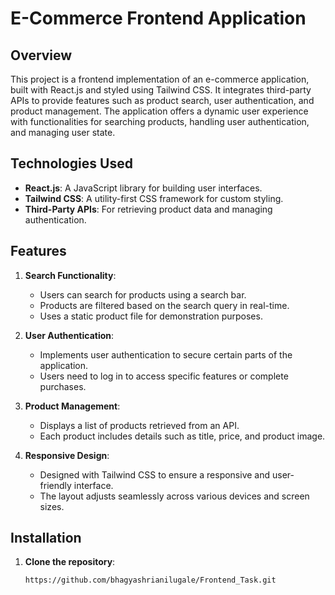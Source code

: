 # E-Commerce Frontend Application

## Overview

This project is a frontend implementation of an e-commerce application, built with React.js and styled using Tailwind CSS. It integrates third-party APIs to provide features such as product search, user authentication, and product management. The application offers a dynamic user experience with functionalities for searching products, handling user authentication, and managing user state.

## Technologies Used

- **React.js**: A JavaScript library for building user interfaces.
- **Tailwind CSS**: A utility-first CSS framework for custom styling.
- **Third-Party APIs**: For retrieving product data and managing authentication.

## Features

1. **Search Functionality**:
   - Users can search for products using a search bar.
   - Products are filtered based on the search query in real-time.
   - Uses a static product file for demonstration purposes.

2. **User Authentication**:
   - Implements user authentication to secure certain parts of the application.
   - Users need to log in to access specific features or complete purchases.

3. **Product Management**:
   - Displays a list of products retrieved from an API.
   - Each product includes details such as title, price, and product image.

4. **Responsive Design**:
   - Designed with Tailwind CSS to ensure a responsive and user-friendly interface.
   - The layout adjusts seamlessly across various devices and screen sizes.

## Installation

1. **Clone the repository**:
   ```bash
   https://github.com/bhagyashrianilugale/Frontend_Task.git
